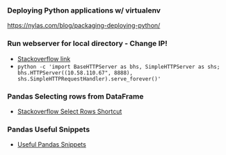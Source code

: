 ### Deploying Python applications w/ virtualenv
https://nylas.com/blog/packaging-deploying-python/

### Run webserver for local directory - Change IP!
- [Stackoverflow link](http://stackoverflow.com/questions/12268835/is-it-possible-to-run-python-simplehttpserver-on-localhost-only)
- `python -c 'import BaseHTTPServer as bhs, SimpleHTTPServer as shs; bhs.HTTPServer((10.58.110.67", 8888), shs.SimpleHTTPRequestHandler).serve_forever()'`

### Pandas Selecting rows from DataFrame
- [Stackoverflow Select Rows Shortcut](https://stackoverflow.com/questions/17071871/select-rows-from-a-dataframe-based-on-values-in-a-column-in-pandas)

### Pandas Useful Snippets
- [Useful Pandas Snippets](https://gist.github.com/bsweger/e5817488d161f37dcbd2)
